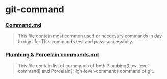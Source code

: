 # git-command


### [Command.md](https://github.com/vivek1295/git-command/blob/master/Command.md)
> This file contain most common used or neccesary commands in day to day life.
> This commands test and pass successfully.


### [Plumbing & Porcelain commands.md](https://github.com/vivek1295/git-command/blob/master/Plumbing%20%26%20Porcelain%20commands.md)
> This file contain list of commands of both Plumbing(Low-level-command) and Porcelain(High-level-command) command of git.
